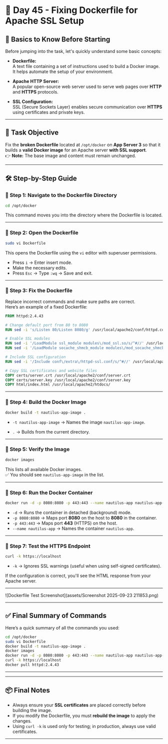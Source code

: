 # 📘 Day 45 - Fixing Dockerfile for Apache SSL Setup

## 🧠 Basics to Know Before Starting

Before jumping into the task, let's quickly understand some basic concepts:

- **Dockerfile:**  
  A text file containing a set of instructions used to build a Docker image. It helps automate the setup of your environment.

- **Apache HTTP Server:**  
  A popular open-source web server used to serve web pages over **HTTP** and **HTTPS** protocols.

- **SSL Configuration:**  
  SSL (Secure Sockets Layer) enables secure communication over **HTTPS** using certificates and private keys.

---

## 🎯 Task Objective

Fix the **broken Dockerfile** located at `/opt/docker` on **App Server 3** so that it builds a **valid Docker image** for an Apache server **with SSL support**.  
👉 **Note:** The base image and content must remain unchanged.

---

## 🛠️ Step-by-Step Guide

### 🔹 Step 1: Navigate to the Dockerfile Directory

```bash
cd /opt/docker
```

This command moves you into the directory where the Dockerfile is located.

---

### 🔹 Step 2: Open the Dockerfile

```bash
sudo vi Dockerfile
```

This opens the Dockerfile using the `vi` editor with superuser permissions.

- Press `i` → Enter insert mode.  
- Make the necessary edits.  
- Press `Esc` → Type `:wq` → Save and exit.

---

### 🔹 Step 3: Fix the Dockerfile

Replace incorrect commands and make sure paths are correct.  
Here’s an example of a fixed Dockerfile:

```dockerfile
FROM httpd:2.4.43

# Change default port from 80 to 8080
RUN sed -i 's/Listen 80/Listen 8080/g' /usr/local/apache2/conf/httpd.conf

# Enable SSL modules
RUN sed -i '/LoadModule ssl_module modules\/mod_ssl.so/s/^#//' /usr/local/apache2/conf/httpd.conf
RUN sed -i '/LoadModule socache_shmcb_module modules\/mod_socache_shmcb.so/s/^#//' /usr/local/apache2/conf/httpd.conf

# Include SSL configuration
RUN sed -i '/Include conf\/extra\/httpd-ssl.conf/s/^#//' /usr/local/apache2/conf/httpd.conf

# Copy SSL certificates and website files
COPY certs/server.crt /usr/local/apache2/conf/server.crt
COPY certs/server.key /usr/local/apache2/conf/server.key
COPY html/index.html /usr/local/apache2/htdocs/
```

---

### 🔹 Step 4: Build the Docker Image

```bash
docker build -t nautilus-app-image .
```

- `-t nautilus-app-image` → Names the image `nautilus-app-image`.

- `.` → Builds from the current directory.

---

### 🔹 Step 5: Verify the Image

```bash
docker images
```

This lists all available Docker images.  
✅ You should see `nautilus-app-image` in the list.

---

### 🔹 Step 6: Run the Docker Container

```bash
docker run -d -p 8080:8080 -p 443:443 --name nautilus-app nautilus-app-image
```

- `-d` → Runs the container in detached (background) mode.  
- `-p 8080:8080` → Maps port **8080** on the host to **8080** in the container.  
- `-p 443:443` → Maps port **443** (HTTPS) on the host.  
- `--name nautilus-app` → Names the container `nautilus-app`.

---

### 🔹 Step 7: Test the HTTPS Endpoint

```bash
curl -k https://localhost
```

- `-k` → Ignores SSL warnings (useful when using self-signed certificates).

If the configuration is correct, you'll see the HTML response from your Apache server.

---
![Dockerfile Test Screenshot](assets/Screenshot 2025-09-23 211853.png)

---

## ✅ Final Summary of Commands

Here’s a quick summary of all the commands you used:

```bash
cd /opt/docker
sudo vi Dockerfile
docker build -t nautilus-app-image .
docker images
docker run -d -p 8080:8080 -p 443:443 --name nautilus-app nautilus-app-image
curl -k https://localhost
docker pull httpd:2.4.43
```

---


---

## 📦 Final Notes

- Always ensure your **SSL certificates** are placed correctly before building the image.  
- If you modify the Dockerfile, you must **rebuild the image** to apply the changes.  
- Using `curl -k` is used only for testing; in production, always use valid certificates.

---